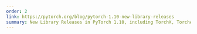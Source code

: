 ```yaml
---
order: 2
link: https://pytorch.org/blog/pytorch-1.10-new-library-releases
summary: New Library Releases in PyTorch 1.10, including TorchX, TorchAudio, TorchVision
---
```


